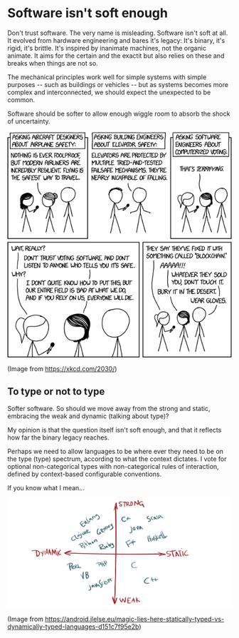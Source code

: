 
# Software isn't soft enough 

Don't trust software. 
The very name is misleading. Software isn't soft at all. 
It evolved from hardware engineering and bares it's legacy: 
It's binary, it's rigid, it's brittle. 
It's inspired by inanimate machines, not the organic animate. 
It aims for the certain and the exactit but also relies on these and breaks when things are not so. 

The mechanical principles work well for simple systems with simple purposes -- such as buildings or vehicles -- 
but as systems becomes more complex and interconnected, 
we should expect the unexpected to be common. 

Software should be softer to allow enough wiggle room to absorb the 
shock of uncertainty. 

![don't trust software](img/do_not_trust_software.png)

(Image from https://xkcd.com/2030/)

## To type or not to type

Softer software. 
So should we move away from the strong and static, embracing the weak and dynamic (talking about type)?

My opinion is that the question itself isn't soft enough, 
and that it reflects how far the binary legacy reaches.

Perhaps we need to allow languages to be where ever they need to be on 
the type (type) spectrum, according to what the context dictates. 
I vote for optional non-categorical types with non-categorical rules 
of interaction, defined by context-based configurable conventions.

If you know what I mean...

  
![types of typing](img/dimensions_of_type_on_coding.png)

(Image from https://android.jlelse.eu/magic-lies-here-statically-typed-vs-dynamically-typed-languages-d151c7f95e2b)


